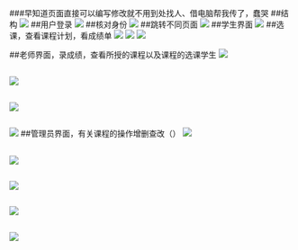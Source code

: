 ###早知道页面直接可以编写修改就不用到处找人、借电脑帮我传了，蠢哭
##结构
![](http://a2.qpic.cn/psb?/V10Dij5e07Nsyc/nUnL59hl29HHYyg5jfC8e5Xa9c9qDjevqH8jB89qtkg!/m/dOUAAAAAAAAA&bo=dgE6AgAAAAADB20!&rf=photolist)
##用户登录
![](http://a1.qpic.cn/psb?/V10Dij5e07Nsyc/6rXsWWpJI2wCHcsKFLY6W5EuSQoDQdypdDP1RdFUH.o!/m/dAwBAAAAAAAA&bo=7QN8AQAAAAADB7E!&rf=photolist)
##核对身份
![](http://a2.qpic.cn/psb?/V10Dij5e07Nsyc/.7eWwMrVEggUDsfe6NK5nlg6xkXXnfIWiV1JwbCvILE!/m/dA0BAAAAAAAA&bo=uwPaAQAAAAADB0E!&rf=photolist)
##跳转不同页面
![](http://a1.qpic.cn/psb?/V10Dij5e07Nsyc/68juCvkMfQU8EGkwkaAeiVxnV32..9Frrp6QWXFWdPA!/m/dHABAAAAAAAA&bo=0gPmAQAAAAADBxQ!&rf=photolist)
##学生界面
![](http://a2.qpic.cn/psb?/V10Dij5e07Nsyc/bSa3KWbGgqLYW7jsk3t34ZbxwELntRROdcPavLwVfMY!/m/dI0BAAAAAAAA&bo=0gH8AAAAAAADBw0!&rf=photolist)
##选课，查看课程计划，看成绩单
![](http://a4.qpic.cn/psb?/V10Dij5e07Nsyc/Sv*.o2KoMi54XFm8aHAe*wSOiq3WfzsbflTY0ZT4q8s!/m/dG8BAAAAAAAA&bo=VQPYAQAAAAADB60!&rf=photolist)
![](http://a2.qpic.cn/psb?/V10Dij5e07Nsyc/GmbjjFfnjx80IWLUeMqDAVYcHDF8wdMtmDTWT7jeDcs!/m/dA0BAAAAAAAA&bo=eAOMAQAAAAADB9Q!&rf=photolist)
![](http://a4.qpic.cn/psb?/V10Dij5e07Nsyc/hmgxcv8ayzGFaH6*BA41UXMYzddfFcBWEE67TF3xgk4!/m/dH8BAAAAAAAA&bo=zwPnAQAAAAADBwg!&rf=photolist)

##老师界面，录成绩，查看所授的课程以及课程的选课学生
![](http://a3.qpic.cn/psb?/V10Dij5e07Nsyc/.fHR8KaqsIZ3KWNJtWFGRSIMhVKSeRMcXLMbP0HfkVw!/m/dG4AAAAAAAAA&bo=rgEaAQAAAAADB5Y!&rf=photolist)
##
![](http://a2.qpic.cn/psb?/V10Dij5e07Nsyc/ZIy9jkpHhlffq2z2*WzxwX.P4Prz16Uon4fwfHxl4IM!/m/dOUAAAAAAAAA&bo=hQPGAQAAAAADB2M!&rf=photolist)
##
![](http://a1.qpic.cn/psb?/V10Dij5e07Nsyc/XcfbrOMN295xQ*CuUPuzgEIw9pm8ult1UAprBBwaRPc!/m/dHABAAAAAAAA&bo=xAPRAQAAAAADBzU!&rf=photolist)
##
![](http://a1.qpic.cn/psb?/V10Dij5e07Nsyc/PntvfeNCsozg3irRvOaWoj59oZCZ37nuYG*.5qpuotI!/m/dHwBAAAAAAAA&bo=swPJAQAAAAADB1o!&rf=photolist)
##管理员界面，有关课程的操作增删查改（）
![](http://a4.qpic.cn/psb?/V10Dij5e07Nsyc/S7L1eqHJCqgDZPv9lIG38DlNwR6XHAtHFPyhJMNqBU4!/m/dOMAAAAAAAAA&bo=dwGQAAAAAAADB8Q!&rf=photolist)
##
![](http://a1.qpic.cn/psb?/V10Dij5e07Nsyc/fNao.kQpLZEwG1p5n7d8zpzQbbJNtO9ByltjKNsSjxw!/m/dAwBAAAAAAAA&bo=wQO2AQAAAAADB1c!&rf=photolist)
##
![](http://a1.qpic.cn/psb?/V10Dij5e07Nsyc/OLlscIbM9.3JW4BGbWtxNJ.a9HLUU.2YSl7wlBRToNQ!/m/dHQBAAAAAAAA&bo=UwP5AQAAAAADB4o!&rf=photolist)
##
![](http://a4.qpic.cn/psb?/V10Dij5e07Nsyc/JGUBWfeFItOsNgNrLqzpgdGWyREJm7x8pPQcsMa*a3o!/m/dOMAAAAAAAAA&bo=4QOhAQAAAAADB2A!&rf=photolist)
##
![](http://a3.qpic.cn/psb?/V10Dij5e07Nsyc/Ba.dlPpIoIEERojfrJjbSQMon*VUwA45e2lROzc246I!/m/dHIBAAAAAAAA&bo=wQFbAQAAAAADB7g!&rf=photolist)

